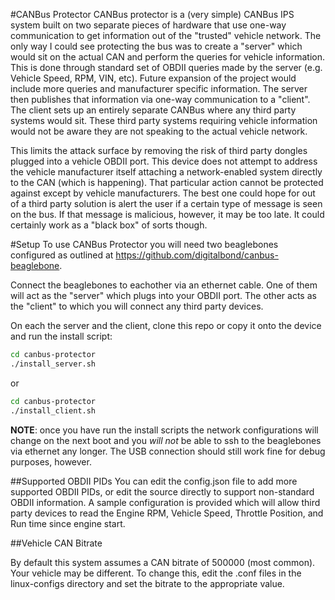 #CANBus Protector
CANBus protector is a (very simple) CANBus IPS system built on two separate pieces of hardware that use one-way communication to get information out of the "trusted" vehicle network. The only way I could see protecting the bus was to create a "server" which would sit on the actual CAN and perform the queries for vehicle information. This is done through standard set of OBDII queries made by the server (e.g. Vehicle Speed, RPM, VIN, etc). Future expansion of the project would include more queries and manufacturer specific information. The server then publishes that information via one-way communication to a "client". The client sets up an entirely separate CANBus where any third party systems would sit. These third party systems requiring vehicle information would not be aware they are not speaking to the actual vehicle network.

This limits the attack surface by removing the risk of third party dongles plugged into a vehicle OBDII port. This device does not attempt to address the vehicle manufacturer itself attaching a network-enabled system directly to the CAN (which is happening). That particular action cannot be protected against except by vehicle manufacturers. The best one could hope for out of a third party solution is alert the user if a certain type of message is seen on the bus. If that message is malicious, however, it may be too late. It could certainly work as a "black box" of sorts though.

#Setup
To use CANBus Protector you will need two beaglebones configured as outlined at https://github.com/digitalbond/canbus-beaglebone.

Connect the beaglebones to eachother via an ethernet cable. One of them will act as the "server" which plugs into your OBDII port. The other acts as the "client" to which you will connect any third party devices.

On each the server and the client, clone this repo or copy it onto the device and run the install script:
```sh
cd canbus-protector
./install_server.sh
```
or
```sh
cd canbus-protector
./install_client.sh
```

**NOTE**: once you have run the install scripts the network configurations will change on the next boot and you *will not* be able to ssh to the beaglebones via ethernet any longer. The USB connection should still work fine for debug purposes, however.

##Supported OBDII PIDs
You can edit the config.json file to add more supported OBDII PIDs, or edit the source directly to support non-standard OBDII information. A sample configuration is provided which will allow third party devices to read the Engine RPM, Vehicle Speed, Throttle Position, and Run time since engine start.

##Vehicle CAN Bitrate

By default this system assumes a CAN bitrate of 500000 (most common). Your vehicle may be different. To change this, edit the .conf files in the linux-configs directory and set the bitrate to the appropriate value.
